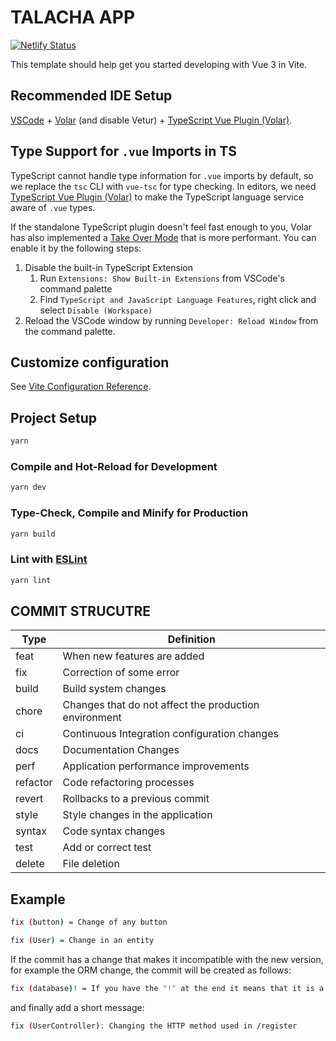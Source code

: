 # TALACHA APP

[![Netlify Status](https://api.netlify.com/api/v1/badges/a615386a-d57a-4f05-ba21-7205f7e5d7ec/deploy-status)](https://app.netlify.com/sites/talachapp/deploys)

This template should help get you started developing with Vue 3 in Vite.

## Recommended IDE Setup

[VSCode](https://code.visualstudio.com/) + [Volar](https://marketplace.visualstudio.com/items?itemName=Vue.volar) (and disable Vetur) + [TypeScript Vue Plugin (Volar)](https://marketplace.visualstudio.com/items?itemName=Vue.vscode-typescript-vue-plugin).

## Type Support for `.vue` Imports in TS

TypeScript cannot handle type information for `.vue` imports by default, so we replace the `tsc` CLI with `vue-tsc` for type checking. In editors, we need [TypeScript Vue Plugin (Volar)](https://marketplace.visualstudio.com/items?itemName=Vue.vscode-typescript-vue-plugin) to make the TypeScript language service aware of `.vue` types.

If the standalone TypeScript plugin doesn't feel fast enough to you, Volar has also implemented a [Take Over Mode](https://github.com/johnsoncodehk/volar/discussions/471#discussioncomment-1361669) that is more performant. You can enable it by the following steps:

1. Disable the built-in TypeScript Extension
   1. Run `Extensions: Show Built-in Extensions` from VSCode's command palette
   2. Find `TypeScript and JavaScript Language Features`, right click and select `Disable (Workspace)`
2. Reload the VSCode window by running `Developer: Reload Window` from the command palette.

## Customize configuration

See [Vite Configuration Reference](https://vitejs.dev/config/).

## Project Setup

```sh
yarn
```

### Compile and Hot-Reload for Development

```sh
yarn dev
```

### Type-Check, Compile and Minify for Production

```sh
yarn build
```

### Lint with [ESLint](https://eslint.org/)

```sh
yarn lint
```

## COMMIT STRUCUTRE

| Type     | Definition                                            |
| -------- | ----------------------------------------------------- |
| feat     | When new features are added                           |
| fix      | Correction of some error                              |
| build    | Build system changes                                  |
| chore    | Changes that do not affect the production environment |
| ci       | Continuous Integration configuration changes          |
| docs     | Documentation Changes                                 |
| perf     | Application performance improvements                  |
| refactor | Code refactoring processes                            |
| revert   | Rollbacks to a previous commit                        |
| style    | Style changes in the application                      |
| syntax   | Code syntax changes                                   |
| test     | Add or correct test                                   |
| delete   | File deletion                                         |

## Example

```sh
fix (button) = Change of any button
```

```sh
fix (User) = Change in an entity
```

If the commit has a change that makes it incompatible with the new version, for example the ORM change, the commit will be created as follows:

```sh
fix (database)! = If you have the "!" at the end it means that it is a breaking change
```

and finally add a short message:

```sh
fix (UserController): Changing the HTTP method used in /register
```
